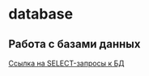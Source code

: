 # database

## Работа с базами данных
[Ссылка на SELECT-запросы к БД](https://docs.google.com/spreadsheets/d/1pvHhowG9mQh_6OuPsOoHXRCNZL9gFYtUHuFZmPRT9s8/edit?usp=sharing)
